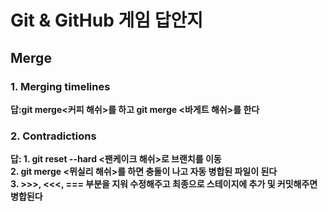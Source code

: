 # Git & GitHub 게임 답안지

## Merge

### 1. Merging timelines

**답:git merge<커피 해쉬>를 하고 git merge <바게트 해쉬>를 한다**

### 2. Contradictions

**답: 1. git reset --hard <팬케이크 해쉬>로 브랜치를 이동**<br>
**2. git merge <뮈실리 해쉬>를 하면 충돌이 나고 자동 병합된 파일이 된다**<br>
**3. >>>, <<<, === 부분을 지워 수정해주고 최종으로 스테이지에 추가 및 커밋해주면 병합된다**